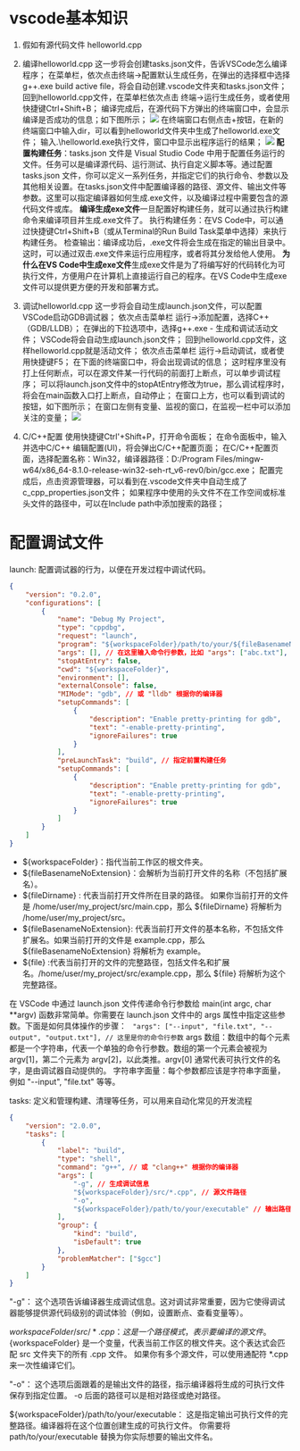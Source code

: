# vscode基本知识

1. 假如有源代码文件 helloworld.cpp
2. 编译helloworld.cpp
    这一步将会创建tasks.json文件，告诉VSCode怎么编译程序；
    在菜单栏，依次点击终端→配置默认生成任务，在弹出的选择框中选择g++.exe build active file，将会自动创建.vscode文件夹和tasks.json文件；
    回到helloworld.cpp文件，在菜单栏依次点击 终端→运行生成任务，或者使用快捷键Ctrl+Shift+B；
    编译完成后，在源代码下方弹出的终端窗口中，会显示编译是否成功的信息；如下图所示；
    ![](https://pic2.zhimg.com/80/v2-765112787de4be0b1919dbdbaef6938d_720w.webp)
    在终端窗口右侧点击+按钮，在新的终端窗口中输入dir，可以看到helloworld文件夹中生成了helloworld.exe文件；
    输入.\helloworld.exe执行文件，窗口中显示出程序运行的结果；
    ![](https://pic2.zhimg.com/80/v2-66c2f08fc8733c914f91b1fe6ac8c2a1_720w.webp)
    **配置构建任务**：tasks.json 文件是 Visual Studio Code 中用于配置任务运行的文件。任务可以是编译源代码、运行测试、执行自定义脚本等。通过配置 tasks.json 文件，你可以定义一系列任务，并指定它们的执行命令、参数以及其他相关设置。在tasks.json文件中配置编译器的路径、源文件、输出文件等参数。这里可以指定编译器如何生成.exe文件，以及编译过程中需要包含的源代码文件或库。
    **编译生成exe文件**一旦配置好构建任务，就可以通过执行构建命令来编译项目并生成.exe文件了。
    执行构建任务：在VS Code中，可以通过快捷键Ctrl+Shift+B（或从Terminal的Run Build Task菜单中选择）来执行构建任务。
    检查输出：编译成功后，.exe文件将会生成在指定的输出目录中。这时，可以通过双击.exe文件来运行应用程序，或者将其分发给他人使用。
    **为什么在VS Code中生成exe文件**生成exe文件是为了将编写好的代码转化为可执行文件，方便用户在计算机上直接运行自己的程序。在VS Code中生成exe文件可以提供更方便的开发和部署方式。

3. 调试helloworld.cpp
    这一步将会自动生成launch.json文件，可以配置VSCode启动GDB调试器；
    依次点击菜单栏 运行→添加配置，选择C++（GDB/LLDB）；
    在弹出的下拉选项中，选择g++.exe - 生成和调试活动文件；
    VSCode将会自动生成launch.json文件；
    回到helloworld.cpp文件，这样helloworld.cpp就是活动文件；
    依次点击菜单栏 运行→启动调试，或者使用快捷键F5；
    在下面的终端窗口中，将会出现调试的信息；
    这时程序里没有打上任何断点，可以在源文件某一行代码的前面打上断点，可以单步调试程序；
    可以将launch.json文件中的stopAtEntry修改为true，那么调试程序时，将会在main函数入口打上断点，自动停止；
    在窗口上方，也可以看到调试的按钮，如下图所示；
    在窗口左侧有变量、监视的窗口，在监视一栏中可以添加关注的变量；
    ![](https://pic2.zhimg.com/v2-600d5ac29eb01eaa74a9ff6f96ffbe61_r.jpg)
4. C/C++配置
    使用快捷键Ctrl'+Shift+P，打开命令面板；
    在命令面板中，输入并选中C/C++ 编辑配置(UI)，将会弹出C/C++配置页面；
    在C/C++配置页面，选择配置名称：Win32，编译器路径：D:/Program Files/mingw-w64/x86_64-8.1.0-release-win32-seh-rt_v6-rev0/bin/gcc.exe；
    配置完成后，点击资源管理器，可以看到在.vscode文件夹中自动生成了c_cpp_properties.json文件；
    如果程序中使用的头文件不在工作空间或标准头文件的路径中，可以在Include path中添加搜索的路径；


# 配置调试文件
launch: 配置调试器的行为，以便在开发过程中调试代码。
```json
{
    "version": "0.2.0",
    "configurations": [
        {
            "name": "Debug My Project",
            "type": "cppdbg",
            "request": "launch",
            "program": "${workspaceFolder}/path/to/your/${fileBasenameNoExtension}", // 可执行文件路径
            "args": [], // 在这里输入命令行参数，比如 "args": ["abc.txt"],
            "stopAtEntry": false,
            "cwd": "${workspaceFolder}",
            "environment": [],
            "externalConsole": false,
            "MIMode": "gdb", // 或 "lldb" 根据你的编译器
            "setupCommands": [
                {
                    "description": "Enable pretty-printing for gdb",
                    "text": "-enable-pretty-printing",
                    "ignoreFailures": true
                }
            ],
            "preLaunchTask": "build", // 指定前置构建任务
            "setupCommands": [
                {
                    "description": "Enable pretty-printing for gdb",
                    "text": "-enable-pretty-printing",
                    "ignoreFailures": true
                }
            ]
        }
    ]
}

```

+ ${workspaceFolder}：指代当前工作区的根文件夹。
+ ${fileBasenameNoExtension}：会解析为当前打开文件的名称（不包括扩展名）。
+ ${fileDirname} : 代表当前打开文件所在目录的路径。 如果你当前打开的文件是 /home/user/my_project/src/main.cpp，那么 ${fileDirname} 将解析为 /home/user/my_project/src。
+ ${fileBasenameNoExtension}: 代表当前打开文件的基本名称，不包括文件扩展名。如果当前打开的文件是 example.cpp，那么 ${fileBasenameNoExtension} 将解析为 example。
+ ${file} :代表当前打开的文件的完整路径，包括文件名和扩展名。/home/user/my_project/src/example.cpp，那么 ${file} 将解析为这个完整路径。

在 VSCode 中通过 launch.json 文件传递命令行参数给 main(int argc, char **argv) 函数非常简单。你需要在 launch.json 文件中的 args 属性中指定这些参数。下面是如何具体操作的步骤：
` "args": ["--input", "file.txt", "--output", "output.txt"], // 这里是你的命令行参数`
args 数组：数组中的每个元素都是一个字符串，代表一个单独的命令行参数。数组的第一个元素会被视为 argv[1]，第二个元素为 argv[2]，以此类推。argv[0] 通常代表可执行文件的名字，是由调试器自动提供的。
字符串字面量：每个参数都应该是字符串字面量，例如 "--input", "file.txt" 等等。

tasks: 定义和管理构建、清理等任务，可以用来自动化常见的开发流程
```json
{
    "version": "2.0.0",
    "tasks": [
        {
            "label": "build",
            "type": "shell",
            "command": "g++", // 或 "clang++" 根据你的编译器
            "args": [
                "-g", // 生成调试信息
                "${workspaceFolder}/src/*.cpp", // 源文件路径
                "-o",
                "${workspaceFolder}/path/to/your/executable" // 输出路径
            ],
            "group": {
                "kind": "build",
                "isDefault": true
            },
            "problemMatcher": ["$gcc"]
        }
    ]
}
```
"-g"：
  这个选项告诉编译器生成调试信息。这对调试非常重要，因为它使得调试器能够提供源代码级别的调试体验（例如，设置断点、查看变量等）。

${workspaceFolder}/src/*.cpp：
  这是一个路径模式，表示要编译的源文件。${workspaceFolder} 是一个变量，代表当前工作区的根文件夹。这个表达式会匹配 src 文件夹下的所有 .cpp 文件。
  如果你有多个源文件，可以使用通配符 *.cpp 来一次性编译它们。

"-o"：
  这个选项后面跟着的是输出文件的路径，指示编译器将生成的可执行文件保存到指定位置。
  -o 后面的路径可以是相对路径或绝对路径。

${workspaceFolder}/path/to/your/executable：
  这是指定输出可执行文件的完整路径。编译器将在这个位置创建生成的可执行文件。
  你需要将 path/to/your/executable 替换为你实际想要的输出文件名。